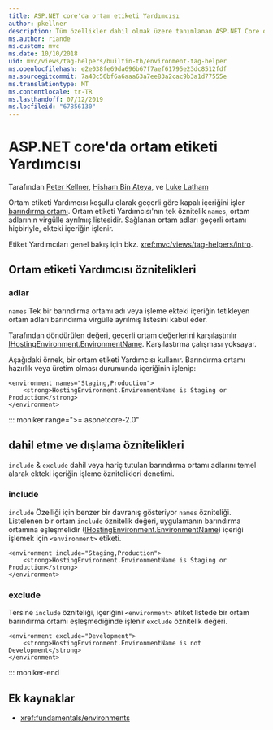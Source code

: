 ```yaml
---
title: ASP.NET core'da ortam etiketi Yardımcısı
author: pkellner
description: Tüm özellikler dahil olmak üzere tanımlanan ASP.NET Core ortam etiketi Yardımcısı
ms.author: riande
ms.custom: mvc
ms.date: 10/10/2018
uid: mvc/views/tag-helpers/builtin-th/environment-tag-helper
ms.openlocfilehash: e2e038fe69da696b67f7aef61795e23dc8512fdf
ms.sourcegitcommit: 7a40c56bf6a6aaa63a7ee83a2cac9b3a1d77555e
ms.translationtype: MT
ms.contentlocale: tr-TR
ms.lasthandoff: 07/12/2019
ms.locfileid: "67856130"
---
```

# <a name="environment-tag-helper-in-aspnet-core"></a>ASP.NET core'da ortam etiketi Yardımcısı

Tarafından [Peter Kellner](https://peterkellner.net), [Hisham Bin Ateya](https://twitter.com/hishambinateya), ve [Luke Latham](https://github.com/guardrex)

Ortam etiketi Yardımcısı koşullu olarak geçerli göre kapalı içeriğini işler [barındırma ortamı](xref:fundamentals/environments). Ortam etiketi Yardımcısı'nın tek öznitelik `names`, ortam adlarının virgülle ayrılmış listesidir. Sağlanan ortam adları geçerli ortamı hiçbiriyle, ekteki içeriğin işlenir.

Etiket Yardımcıları genel bakış için bkz. <xref:mvc/views/tag-helpers/intro>.

## <a name="environment-tag-helper-attributes"></a>Ortam etiketi Yardımcısı öznitelikleri

### <a name="names"></a>adlar

`names` Tek bir barındırma ortamı adı veya işleme ekteki içeriğin tetikleyen ortam adları barındırma virgülle ayrılmış listesini kabul eder.

Tarafından döndürülen değeri, geçerli ortam değerlerini karşılaştırılır [IHostingEnvironment.EnvironmentName](xref:Microsoft.AspNetCore.Hosting.IHostingEnvironment.EnvironmentName*). Karşılaştırma çalışması yoksayar.

Aşağıdaki örnek, bir ortam etiketi Yardımcısı kullanır. Barındırma ortamı hazırlık veya üretim olması durumunda içeriğinin işlenip:

```cshtml
<environment names="Staging,Production">
    <strong>HostingEnvironment.EnvironmentName is Staging or Production</strong>
</environment>
```

::: moniker range=">= aspnetcore-2.0"

## <a name="include-and-exclude-attributes"></a>dahil etme ve dışlama öznitelikleri

`include` & `exclude` dahil veya hariç tutulan barındırma ortamı adlarını temel alarak ekteki içeriğin işleme öznitelikleri denetimi.

### <a name="include"></a>include

`include` Özelliği için benzer bir davranış gösteriyor `names` özniteliği. Listelenen bir ortam `include` öznitelik değeri, uygulamanın barındırma ortamına eşleşmelidir ([IHostingEnvironment.EnvironmentName](xref:Microsoft.AspNetCore.Hosting.IHostingEnvironment.EnvironmentName*)) içeriği işlemek için `<environment>` etiketi.

```cshtml
<environment include="Staging,Production">
    <strong>HostingEnvironment.EnvironmentName is Staging or Production</strong>
</environment>
```

### <a name="exclude"></a>exclude

Tersine `include` özniteliği, içeriğini `<environment>` etiket listede bir ortam barındırma ortamı eşleşmediğinde işlenir `exclude` öznitelik değeri.

```cshtml
<environment exclude="Development">
    <strong>HostingEnvironment.EnvironmentName is not Development</strong>
</environment>
```

::: moniker-end

## <a name="additional-resources"></a>Ek kaynaklar

* <xref:fundamentals/environments>
